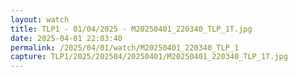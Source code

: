 ```yaml
---
layout: watch
title: TLP1 - 01/04/2025 - M20250401_220340_TLP_1T.jpg
date: 2025-04-01 22:03:40
permalink: /2025/04/01/watch/M20250401_220340_TLP_1
capture: TLP1/2025/202504/20250401/M20250401_220340_TLP_1T.jpg
---
```

